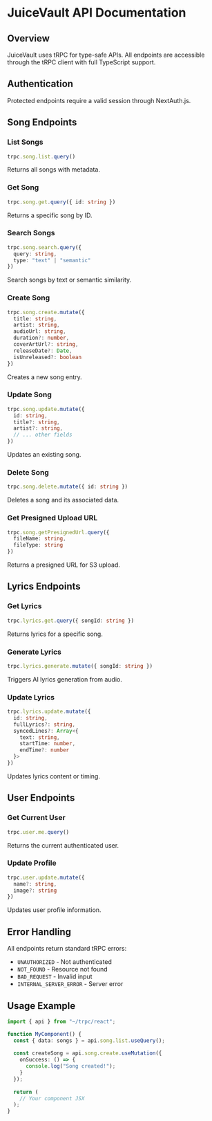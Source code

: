 # JuiceVault API Documentation

## Overview

JuiceVault uses tRPC for type-safe APIs. All endpoints are accessible through the tRPC client with full TypeScript support.

## Authentication

Protected endpoints require a valid session through NextAuth.js.

## Song Endpoints

### List Songs
```typescript
trpc.song.list.query()
```
Returns all songs with metadata.

### Get Song
```typescript
trpc.song.get.query({ id: string })
```
Returns a specific song by ID.

### Search Songs
```typescript
trpc.song.search.query({ 
  query: string,
  type: "text" | "semantic" 
})
```
Search songs by text or semantic similarity.

### Create Song
```typescript
trpc.song.create.mutate({
  title: string,
  artist: string,
  audioUrl: string,
  duration?: number,
  coverArtUrl?: string,
  releaseDate?: Date,
  isUnreleased?: boolean
})
```
Creates a new song entry.

### Update Song
```typescript
trpc.song.update.mutate({
  id: string,
  title?: string,
  artist?: string,
  // ... other fields
})
```
Updates an existing song.

### Delete Song
```typescript
trpc.song.delete.mutate({ id: string })
```
Deletes a song and its associated data.

### Get Presigned Upload URL
```typescript
trpc.song.getPresignedUrl.query({
  fileName: string,
  fileType: string
})
```
Returns a presigned URL for S3 upload.

## Lyrics Endpoints

### Get Lyrics
```typescript
trpc.lyrics.get.query({ songId: string })
```
Returns lyrics for a specific song.

### Generate Lyrics
```typescript
trpc.lyrics.generate.mutate({ songId: string })
```
Triggers AI lyrics generation from audio.

### Update Lyrics
```typescript
trpc.lyrics.update.mutate({
  id: string,
  fullLyrics?: string,
  syncedLines?: Array<{
    text: string,
    startTime: number,
    endTime?: number
  }>
})
```
Updates lyrics content or timing.

## User Endpoints

### Get Current User
```typescript
trpc.user.me.query()
```
Returns the current authenticated user.

### Update Profile
```typescript
trpc.user.update.mutate({
  name?: string,
  image?: string
})
```
Updates user profile information.

## Error Handling

All endpoints return standard tRPC errors:
- `UNAUTHORIZED` - Not authenticated
- `NOT_FOUND` - Resource not found
- `BAD_REQUEST` - Invalid input
- `INTERNAL_SERVER_ERROR` - Server error

## Usage Example

```typescript
import { api } from "~/trpc/react";

function MyComponent() {
  const { data: songs } = api.song.list.useQuery();
  
  const createSong = api.song.create.useMutation({
    onSuccess: () => {
      console.log("Song created!");
    }
  });
  
  return (
    // Your component JSX
  );
}
```